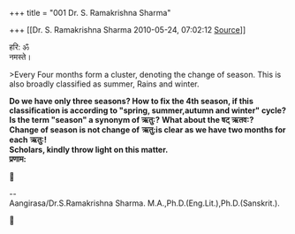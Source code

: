 +++
title = "001 Dr. S. Ramakrishna Sharma"

+++
[[Dr. S. Ramakrishna Sharma	2010-05-24, 07:02:12 [Source](https://groups.google.com/g/bvparishat/c/ljMnwvNFLvs)]]



हरि: ॐ  
नमस्ते।

  
\>Every Four months form a cluster, denoting the change of season. This is also broadly classified as summer, Rains and winter.   

**Do we have only three seasons? How to fix the 4th season, if this classification is according to "spring, summer,autumn and winter" cycle?  
Is the term "season" a synonym of ऋतु:?** **What about the षट् ऋतव:?**  
**Change of season is not change of** **ऋतु:is clear as we have two months for each** **ऋतु:!**  
**Scholars, kindly throw light on this matter.**  
**प्रणाम:**



--  
Aangirasa/Dr.S.Ramakrishna Sharma. M.A.,Ph.D.(Eng.Lit.),Ph.D.(Sanskrit.).



